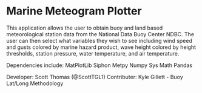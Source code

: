 # Marine Meteogram Plotter
This application allows the user to obtain buoy and land based meteorological station data from the National Data Buoy Center NDBC. The user can then select what variables they wish to see including wind speed and gusts colored by marine hazard product, wave height colored by height thresholds, station pressure, water temperature, and air temperature.

Dependencies include:
MatPlotLib
Siphon
Metpy
Numpy
Sys
Math
Pandas

Developer: Scott Thomas (@ScottTGL1)
Contributer: Kyle Gillett - Buoy Lat/Long Methodology
